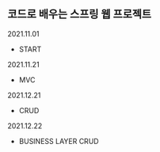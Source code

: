 코드로 배우는 스프링 웹 프로젝트
--

2021.11.01
 - START

2021.11.21
 - MVC

2021.12.21
 - CRUD

2021.12.22
 - BUSINESS LAYER CRUD
